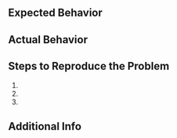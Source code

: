 <!--
Uncomment leaving one or more of the following to ensure that the appropriate
working groups are aware of the issue:

/area API
/area monitoring
/area test-and-release

-->

<!--
Uncomment leaving one or more of the following to classify the kind of issue:

/kind bug
/kind dev
/kind doc
-->

<!--
You may also assign an issue via:

/assign @user
-->

## Expected Behavior


## Actual Behavior


## Steps to Reproduce the Problem

  1.
  2.
  3.

## Additional Info
